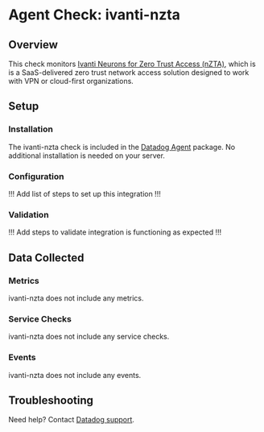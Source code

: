 # Agent Check: ivanti-nzta

## Overview

This check monitors [Ivanti Neurons for Zero Trust Access (nZTA)][1], which is is a SaaS-delivered zero trust network access solution designed to work with VPN or cloud-first organizations.

## Setup

### Installation

The ivanti-nzta check is included in the [Datadog Agent][2] package.
No additional installation is needed on your server.

### Configuration

!!! Add list of steps to set up this integration !!!

### Validation

!!! Add steps to validate integration is functioning as expected !!!

## Data Collected

### Metrics

ivanti-nzta does not include any metrics.

### Service Checks

ivanti-nzta does not include any service checks.

### Events

ivanti-nzta does not include any events.

## Troubleshooting

Need help? Contact [Datadog support][3].

[1]: **LINK_TO_INTEGRATION_SITE**
[2]: https://app.datadoghq.com/account/settings/agent/latest
[3]: https://docs.datadoghq.com/help/

